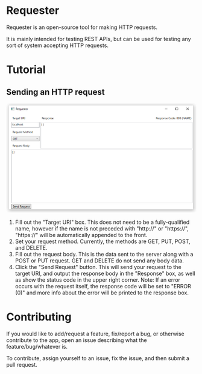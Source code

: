 # Requester
Requester is an open-source tool for making HTTP requests.

It is mainly intended for testing REST APIs, but can be used for testing any sort of system accepting HTTP requests.

# Tutorial
## Sending an HTTP request
![Screenshot of Requester app](./screenshot.png)
1. Fill out the "Target URI" box. This does not need to be a fully-qualified name, however if the name is not preceded with "http://" or "https://", "https://" will be automatically appended to the front.
2. Set your request method. Currently, the methods are GET, PUT, POST, and DELETE.
3. Fill out the request body. This is the data sent to the server along with a POST or PUT request. GET and DELETE do not send any body data.
4. Click the "Send Request" button. This will send your request to the target URI, and output the response body in the "Response" box, as well as show the status code in the upper right corner. Note: If an error occurs with the request itself, the response code will be set to "ERROR (0)" and more info about the error will be printed to the response box.

# Contributing
If you would like to add/request a feature, fix/report a bug, or otherwise contribute to the app, open an issue describing what the feature/bug/whatever is. 

To contribute, assign yourself to an issue, fix the issue, and then submit a pull request.